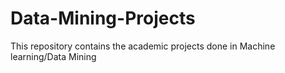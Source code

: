 # Data-Mining-Projects
This repository contains the academic projects done in Machine learning/Data Mining
